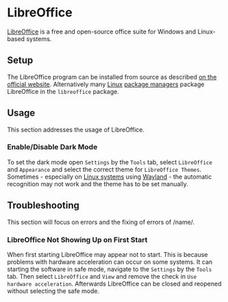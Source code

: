 # LibreOffice

[LibreOffice](https://libreoffice.org/) is a free and open-source office suite for Windows and
Linux-based systems.

## Setup

The LibreOffice program can be installed from source as described
[on the official website](https://www.libreoffice.org/about-us/source-code/).
Alternatively many [Linux](/wiki/linux.md) [package managers](/wiki/linux/package_manager.md) 
package LibreOffice in the `libreoffice` package.

## Usage

This section addresses the usage of LibreOffice.

### Enable/Disable Dark Mode 

To set the dark mode open `Settings` by the `Tools` tab, select `LibreOffice` and `Appearance` and
select the correct theme for `LibreOffice Themes`.
Sometimes - especially on [Linux systems](/wiki/linux.md) using [Wayland](/wiki/linux/wayland.md) -
the automatic recognition may not work and the theme has to be set manually.

## Troubleshooting 

This section will focus on errors and the fixing of errors of /name/.

### LibreOffice Not Showing Up on First Start

When first starting LibreOffice may appear not to start.
This is because problems with hardware acceleration can occur on some systems.
It can starting the software in safe mode, navigate to the `Settings` by the `Tools` tab.
Then select `LibreOffice` and `View` and remove the check in `Use hardware acceleration`.
Afterwards LibreOffice can be closed and reopened without selecting the safe mode.
